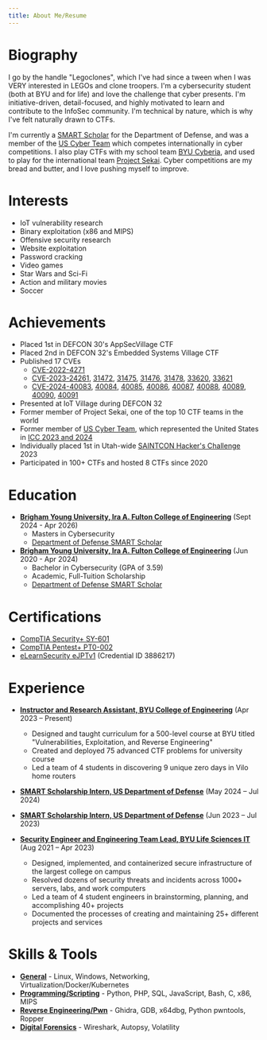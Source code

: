 ```yaml
---
title: About Me/Resume
---
```


# Biography
I go by the handle "Legoclones", which I've had since a tween when I was VERY interested in LEGOs and clone troopers. I'm a cybersecurity student (both at BYU and for life) and love the challenge that cyber presents. I'm initiative-driven, detail-focused, and highly motivated to learn and contribute to the InfoSec community. I'm technical by nature, which is why I've felt naturally drawn to CTFs.

I'm currently a [SMART Scholar](https://www.smartscholarship.org/smart) for the Department of Defense, and was a member of the [US Cyber Team](https://www.uscybergames.com/) which competes internationally in cyber competitions. I also play CTFs with my school team [BYU Cyberia](https://ctftime.org/team/155711), and used to play for the international team [Project Sekai](https://ctftime.org/team/169557). Cyber competitions are my bread and butter, and I love pushing myself to improve.

# Interests
* IoT vulnerability research
* Binary exploitation (x86 and MIPS)
* Offensive security research
* Website exploitation
* Password cracking
* Video games
* Star Wars and Sci-Fi
* Action and military movies
* Soccer

# Achievements
* Placed 1st in DEFCON 30's AppSecVillage CTF
* Placed 2nd in DEFCON 32's Embedded Systems Village CTF
* Published 17 CVEs
    * [CVE-2022-4271](https://huntr.dev/bounties/a11c922f-255a-412a-aa87-7f3bd7121599/)
    * [CVE-2023-24261](/2023/glinet-CVE-2023-24261/), [31472](/2023/glinet-CVE-2023-31472/), [31475](/2023/glinet-CVE-2023-31475/), [31476](/2023/glinet-CVE-2023-31476/), [31478](/2023/glinet-CVE-2023-31478/), [33620](/2023/glinet-CVE-2023-33620/), [33621](/2023/glinet-CVE-2023-33621/)
    * [CVE-2024-40083](https://github.com/byu-cybersecurity-research/vilo/blob/main/vulns/CVE-2024-40083.md), [40084](https://github.com/byu-cybersecurity-research/vilo/blob/main/vulns/CVE-2024-40084.md), [40085](https://github.com/byu-cybersecurity-research/vilo/blob/main/vulns/CVE-2024-40085.md), [40086](https://github.com/byu-cybersecurity-research/vilo/blob/main/vulns/CVE-2024-40086.md), [40087](https://github.com/byu-cybersecurity-research/vilo/blob/main/vulns/CVE-2024-40087.md), [40088](https://github.com/byu-cybersecurity-research/vilo/blob/main/vulns/CVE-2024-40088.md), [40089](https://github.com/byu-cybersecurity-research/vilo/blob/main/vulns/CVE-2024-40089.md), [40090](https://github.com/byu-cybersecurity-research/vilo/blob/main/vulns/CVE-2024-40090.md), [40091](https://github.com/byu-cybersecurity-research/vilo/blob/main/vulns/CVE-2024-40091.md)
* Presented at IoT Village during DEFCON 32
* Former member of Project Sekai, one of the top 10 CTF teams in the world
* Former member of [US Cyber Team](https://www.uscybergames.com/), which represented the United States in [ICC 2023 and 2024](https://www.ic3.games/)
* Individually placed 1st in Utah-wide [SAINTCON Hacker's Challenge](https://saintcon.org/hackerschallenge/) 2023
* Participated in 100+ CTFs and hosted 8 CTFs since 2020


# Education
* <u>**Brigham Young University, Ira A. Fulton College of Engineering**</u> (Sept 2024 - Apr 2026)
    * Masters in Cybersecurity
    * [Department of Defense SMART Scholar](https://www.smartscholarship.org/smart)
* <u>**Brigham Young University, Ira A. Fulton College of Engineering**</u> (Jun 2020 - Apr 2024)
    * Bachelor in Cybersecurity (GPA of 3.59)
    * Academic, Full-Tuition Scholarship
    * [Department of Defense SMART Scholar](https://www.smartscholarship.org/smart)

# Certifications
* [CompTIA Security+ SY-601](https://www.credly.com/badges/40ec4e81-2110-4d5c-a4e3-692b92127675)
* [CompTIA Pentest+ PT0-002](https://www.credly.com/badges/5cbadd0a-0a9c-4468-9a0e-6d1400e9b867)
* [eLearnSecurity eJPTv1](https://elearnsecurity.com/verify-certificate/) (Credential ID 3886217)

# Experience
* <u>**Instructor and Research Assistant, BYU College of Engineering**</u> (Apr 2023 – Present)
    * Designed and taught curriculum for a 500-level course at BYU titled "Vulnerabilities, Exploitation, and Reverse Engineering"
    * Created and deployed 75 advanced CTF problems for university course
    * Led a team of 4 students in discovering 9 unique zero days in Vilo home routers

* <u>**SMART Scholarship Intern, US Department of Defense**</u> (May 2024 – Jul 2024)

* <u>**SMART Scholarship Intern, US Department of Defense**</u> (Jun 2023 – Jul 2023)

* <u>**Security Engineer and Engineering Team Lead, BYU Life Sciences IT**</u> (Aug 2021 – Apr 2023)
    * Designed, implemented, and containerized secure infrastructure of the largest college on campus
    * Resolved dozens of security threats and incidents across 1000+ servers, labs, and work computers
    * Led a team of 4 student engineers in brainstorming, planning, and accomplishing 40+ projects
    * Documented the processes of creating and maintaining 25+ different projects and services

# Skills & Tools
* <u>**General**</u> - Linux, Windows, Networking, Virtualization/Docker/Kubernetes
* <u>**Programming/Scripting**</u> - Python, PHP, SQL, JavaScript, Bash, C, x86, MIPS
* <u>**Reverse Engineering/Pwn**</u> - Ghidra, GDB, x64dbg, Python pwntools, Ropper
* <u>**Digital Forensics**</u> - Wireshark, Autopsy, Volatility